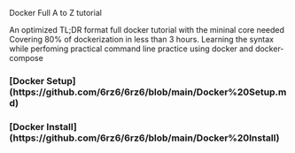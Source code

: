 Docker Full A to Z tutorial 

An optimized TL;DR format full docker tutorial with the mininal core needed 
Covering 80% of dockerization in less than 3 hours. 
Learning the syntax while perfoming practical command line practice using docker and docker-compose

<h3>[Docker Setup](https://github.com/6rz6/6rz6/blob/main/Docker%20Setup.md)</h3>

<h3>[Docker Install](https://github.com/6rz6/6rz6/blob/main/Docker%20Install)</h3>